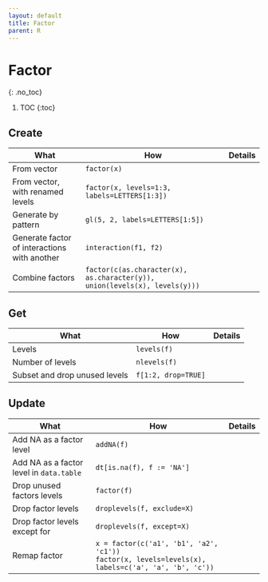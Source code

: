 ```yaml
---
layout: default
title: Factor
parent: R
---
```


# Factor
{: .no_toc}

1. TOC
{:toc}

## Create

| What | How | Details |
|---|---|---|
| From vector | `factor(x)` | |
| From vector, with renamed levels | `factor(x, levels=1:3, labels=LETTERS[1:3])` | |
| Generate by pattern | `gl(5, 2, labels=LETTERS[1:5])` | |
| Generate factor of interactions with another | `interaction(f1, f2)` | |
| Combine factors | `factor(c(as.character(x), as.character(y)), union(levels(x), levels(y)))` | |

## Get

| What | How | Details |
|---|---|---|
| Levels | `levels(f)` | |
| Number of levels | `nlevels(f)` | |
| Subset and drop unused levels | `f[1:2, drop=TRUE]` | |

## Update

| What | How | Details |
|---|---|---|
| Add NA as a factor level | `addNA(f)` | |
| Add NA as a factor level in `data.table` | `dt[is.na(f), f := 'NA']` | |
| Drop unused factors levels | `factor(f)` | |
| Drop factor levels | `droplevels(f, exclude=X)` | |
| Drop factor levels except for | `droplevels(f, except=X)` | |
| Remap factor | `x = factor(c('a1', 'b1', 'a2', 'c1'))`<br>`factor(x, levels=levels(x), labels=c('a', 'a', 'b', 'c'))` | |
